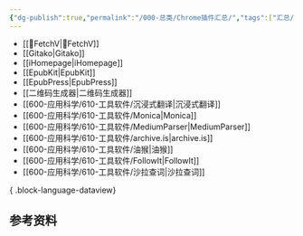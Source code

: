 ```yaml
---
{"dg-publish":true,"permalink":"/000-总类/Chrome插件汇总/","tags":["汇总/ChromePlugin"],"noteIcon":""}
---
```


- [[📄FetchV\|📄FetchV]]
- [[Gitako\|Gitako]]
- [[iHomepage\|iHomepage]]
- [[EpubKit\|EpubKit]]
- [[EpubPress\|EpubPress]]
- [[二维码生成器\|二维码生成器]]
- [[600-应用科学/610-工具软件/沉浸式翻译\|沉浸式翻译]]
- [[600-应用科学/610-工具软件/Monica\|Monica]]
- [[600-应用科学/610-工具软件/MediumParser\|MediumParser]]
- [[600-应用科学/610-工具软件/archive.is\|archive.is]]
- [[600-应用科学/610-工具软件/油猴\|油猴]]
- [[600-应用科学/610-工具软件/FollowIt\|FollowIt]]
- [[600-应用科学/610-工具软件/沙拉查词\|沙拉查词]]

{ .block-language-dataview}


## 参考资料